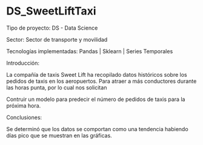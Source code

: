 # DS_SweetLiftTaxi

Tipo de proyecto: DS - Data Science

Sector: Sector de transporte y movilidad

Tecnologías implementadas: Pandas | Sklearn <LinearRegression> | Series Temporales

Introducción:

La compañía de taxis Sweet Lift ha recopilado datos históricos sobre los pedidos de taxis en los aeropuertos. Para atraer a más conductores durante las horas punta, por lo cual nos solicitan

Contruir un modelo para predecir el número de pedidos de taxis para la próxima hora.

Conclusiones:

Se determinó que los datos se comportan como una tendencia habiendo días pico que se muestran en las gráficas. 
